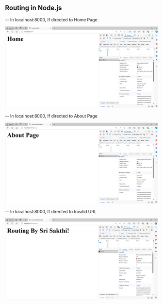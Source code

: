 ## Routing in Node.js

-- In localhost:8000, If directed to Home Page


![alt text](image-1-1.png)

-- In localhost:8000, If directed to About Page


![alt text](image-2-1.png)

-- In localhost:8000, If directed to Invalid URL


![alt text](image-3-1.png)